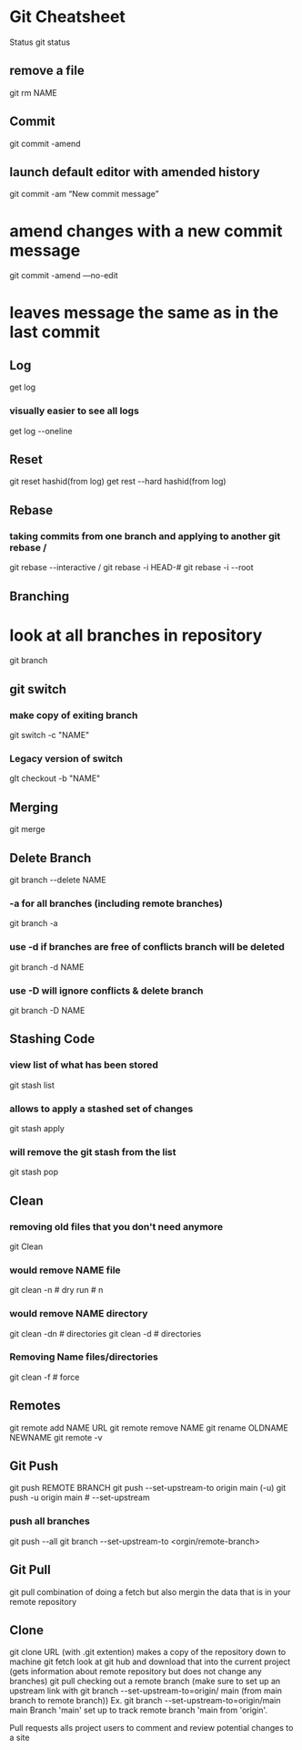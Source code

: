 # Git Cheatsheet


Status
git status

## remove a file
git rm NAME


## Commit
git commit -amend 
## launch default editor with amended history
git commit -am “New commit message” 
# amend changes with a new commit message
git commit -amend —no-edit 
# leaves message the same as in the last commit

## Log
get log
### visually easier to see all logs
get log --oneline

## Reset
git reset hashid(from log)
get rest --hard hashid(from log)

## Rebase
### taking commits from one branch and applying to another git rebase <branch>/<commit>
git rebase --interactive <branch>/<commit>
git rebase -i HEAD-#
git rebase -i --root

## Branching
# look at all branches in repository
git branch

## git switch
### make copy of exiting branch
git switch -c "NAME"
### Legacy version of switch
gIt checkout -b "NAME" 

## Merging
git merge <branch>

## Delete Branch
git branch --delete NAME
### -a for all branches (including remote branches)
git branch -a
### use -d if branches are free of conflicts branch will be deleted
git branch -d NAME
### use -D will ignore conflicts & delete branch 
git branch -D NAME 

## Stashing Code
### view list of what has been stored
git stash list
### allows to apply a stashed set of changes
git stash apply
### will remove the git stash from the list
git stash pop

## Clean
### removing old files that you don't need anymore
git Clean 
### would remove NAME file
git clean -n # dry run # n
### would remove NAME directory
git clean -dn # directories
git clean -d # directories
### Removing Name files/directories
git clean -f # force

## Remotes
git remote add NAME URL
git remote remove NAME
git rename OLDNAME NEWNAME
git remote -v

## Git Push
git push REMOTE BRANCH
git push --set-upstream-to origin main (-u)
git push -u origin main # --set-upstream
### push all branches
git push --all
git branch --set-upstream-to <orgin/remote-branch>

## Git Pull
git pull
combination of doing a fetch but also mergin the data that is in your remote repository

## Clone
git clone URL (with .git extention)
makes a copy of the repository down to machine
git fetch
look at git hub and download that into the current project (gets information about remote repository but does not change any branches)
git pull
checking out a remote branch (make sure to set up an upstream link with git branch --set-upstream-to=origin/<branch> main (from main branch to remote branch))
Ex. git branch --set-upstream-to=origin/main main
    Branch 'main' set up to track remote branch 'main from 'origin'.

Pull requests alls project users to comment and review potential changes to a site